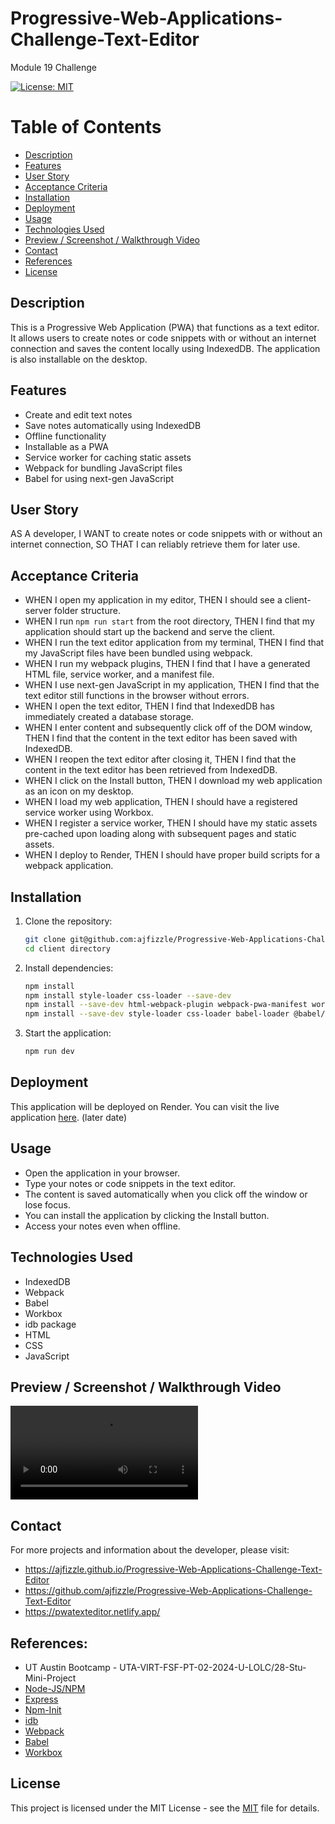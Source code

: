 # Progressive-Web-Applications-Challenge-Text-Editor

Module 19 Challenge

[![License: MIT](https://img.shields.io/badge/License-MIT-yellow.svg)](https://opensource.org/licenses/MIT)

# Table of Contents

- [Description](#description)
- [Features](#features)
- [User Story](#user-story)
- [Acceptance Criteria](#acceptance-criteria)
- [Installation](#installation)
- [Deployment](#deployment)
- [Usage](#usage)
- [Technologies Used](#technologies-used)
- [Preview / Screenshot / Walkthrough Video](#preview--screenshot--walkthrough-video)
- [Contact](#contact)
- [References](#references)
- [License](#license)

## Description

This is a Progressive Web Application (PWA) that functions as a text editor. It allows users to create notes or code snippets with or without an internet connection and saves the content locally using IndexedDB. The application is also installable on the desktop.

## Features

- Create and edit text notes
- Save notes automatically using IndexedDB
- Offline functionality
- Installable as a PWA
- Service worker for caching static assets
- Webpack for bundling JavaScript files
- Babel for using next-gen JavaScript

## User Story

AS A developer,
I WANT to create notes or code snippets with or without an internet connection,
SO THAT I can reliably retrieve them for later use.

## Acceptance Criteria

- WHEN I open my application in my editor, THEN I should see a client-server folder structure.
- WHEN I run `npm run start` from the root directory, THEN I find that my application should start up the backend and serve the client.
- WHEN I run the text editor application from my terminal, THEN I find that my JavaScript files have been bundled using webpack.
- WHEN I run my webpack plugins, THEN I find that I have a generated HTML file, service worker, and a manifest file.
- WHEN I use next-gen JavaScript in my application, THEN I find that the text editor still functions in the browser without errors.
- WHEN I open the text editor, THEN I find that IndexedDB has immediately created a database storage.
- WHEN I enter content and subsequently click off of the DOM window, THEN I find that the content in the text editor has been saved with IndexedDB.
- WHEN I reopen the text editor after closing it, THEN I find that the content in the text editor has been retrieved from IndexedDB.
- WHEN I click on the Install button, THEN I download my web application as an icon on my desktop.
- WHEN I load my web application, THEN I should have a registered service worker using Workbox.
- WHEN I register a service worker, THEN I should have my static assets pre-cached upon loading along with subsequent pages and static assets.
- WHEN I deploy to Render, THEN I should have proper build scripts for a webpack application.

## Installation

1. Clone the repository:
   ```bash
   git clone git@github.com:ajfizzle/Progressive-Web-Applications-Challenge-Text-Editor.git
   cd client directory
   ```
2. Install dependencies:

   ```bash
   npm install
   npm install style-loader css-loader --save-dev
   npm install --save-dev html-webpack-plugin webpack-pwa-manifest workbox-webpack-plugin
   npm install --save-dev style-loader css-loader babel-loader @babel/core @babel/preset-env @babel/plugin-proposal-object-rest-spread @babel/transform-runtime

   ```

3. Start the application:
   ```bash
   npm run dev
   ```

## Deployment

This application will be deployed on Render. You can visit the live application [here](https://texteditor-pwa-8bd1badc9170.herokuapp.com/). (later date)

## Usage

- Open the application in your browser.
- Type your notes or code snippets in the text editor.
- The content is saved automatically when you click off the window or lose focus.
- You can install the application by clicking the Install button.
- Access your notes even when offline.

## Technologies Used

- IndexedDB
- Webpack
- Babel
- Workbox
- idb package
- HTML
- CSS
- JavaScript

## Preview / Screenshot / Walkthrough Video

<video controls src="Progressive-Web-Applications-Challenge-Text-Editor.mp4" title="Title"></video>

## Contact

For more projects and information about the developer, please visit:

- https://ajfizzle.github.io/Progressive-Web-Applications-Challenge-Text-Editor
- https://github.com/ajfizzle/Progressive-Web-Applications-Challenge-Text-Editor
- https://pwatexteditor.netlify.app/

## References:

- UT Austin Bootcamp - UTA-VIRT-FSF-PT-02-2024-U-LOLC/28-Stu-Mini-Project
- [Node-JS/NPM](https://docs.npmjs.com/downloading-and-installing-node-js-and-npm)
- [Express](https://expressjs.com/en/starter/installing.html)
- [Npm-Init](https://docs.npmjs.com/cli/v10/commands/npm-init)
- [idb](https://www.npmjs.com/package/idb)
- [Webpack](https://webpack.js.org/)
- [Babel](https://babeljs.io/)
- [Workbox](https://developers.google.com/web/tools/workbox)

## License

This project is licensed under the MIT License - see the [MIT](LICENSE) file for details.
